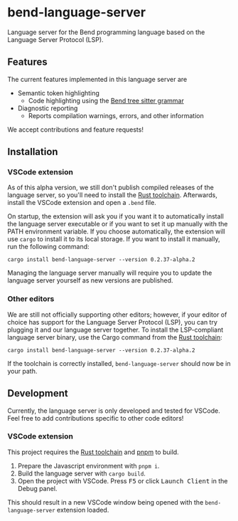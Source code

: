 # bend-language-server

Language server for the Bend programming language based on the Language Server Protocol (LSP).

## Features

The current features implemented in this language server are

- Semantic token highlighting
  - Code highlighting using the [Bend tree sitter grammar](https://github.com/higherOrderCO/tree-sitter-bend)
- Diagnostic reporting
  - Reports compilation warnings, errors, and other information

We accept contributions and feature requests!

## Installation

### VSCode extension

As of this alpha version, we still don't publish compiled releases of the language server, so you'll need to install the [Rust toolchain](https://rustup.rs). Afterwards, install the VSCode extension and open a `.bend` file.

On startup, the extension will ask you if you want it to automatically install the language server executable or if you want to set it up manually with the PATH environment variable. If you choose automatically, the extension will use `cargo` to install it to its local storage. If you want to install it manually, run the following command:

```
cargo install bend-language-server --version 0.2.37-alpha.2
```

Managing the language server manually will require you to update the language server yourself as new versions are published.

### Other editors

We are still not officially supporting other editors; however, if your editor of choice has support for the Language Server Protocol (LSP), you can try plugging it and our language server together. To install the LSP-compliant language server binary, use the Cargo command from the [Rust toolchain](https://rustup.rs):

```
cargo install bend-language-server --version 0.2.37-alpha.2
```

If the toolchain is correctly installed, `bend-language-server` should now be in your path.

## Development

Currently, the language server is only developed and tested for VSCode. Feel free to add contributions specific to other code editors!

### VSCode extension

This project requires the [Rust toolchain](https://rustup.rs) and [pnpm](https://pnpm.io) to build.

1. Prepare the Javascript environment with `pnpm i`.
2. Build the language server with `cargo build`.
3. Open the project with VSCode. Press <kbd>F5</kbd> or click <kbd>Launch Client</kbd> in the Debug panel.

This should result in a new VSCode window being opened with the `bend-language-server` extension loaded.
